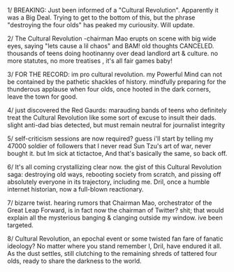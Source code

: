 1/ BREAKING: Just been informed of a "Cultural Revolution". Apparently it was a Big Deal. Trying to get to the bottom of this, but the phrase "destroying the four olds" has peaked my curiousity. Will update.

2/ The Cultural Revolution -chairman Mao erupts on scene with big wide eyes, saying "lets cause a lil chaos" and BAM! old thoughts CANCELED. thousands of teens doing hootinanny over dead landlord art & culture. no more statutes, no more treatises , it's all fair games baby!

3/ FOR THE RECORD: im pro cultural revolution. my Powerful Mind can not be contained by the pathetic shackles of history. mindfully preparing for the thunderous applause when four olds, once hooted in the dark corners, leave the town for good.

4/ just discovered the Red Gaurds: marauding bands of teens who definitely treat the Cultural Revolution like some sort of excuse to insult their dads. slight anti-dad bias detected, but must remain neutral for journalist integrity

5/ self-criticism sessions are now required? guess i'll start by telling my 47000 soldier of followers that I never read Sun Tzu's art of war, never bought it. but Im sick at tictactoe, And that's basically the same, so back off.

6/ It's all coming crystallizing clear now. the gist of this Cultural Revolution saga: destroying old ways, rebooting society from scratch, and pissing off absolutely everyone in its trajectory, including me. Dril, once a humble internet historian, now a full-blown reactionary.

7/ bizarre twist. hearing rumors that Chairman Mao, orchestrator of the Great Leap Forward, is in fact now the chairman of Twitter? shit; that would explain all the mysterious banging & clanging outside my window. ive been targeted.

8/ Cultural Revolution, an epochal event or some twisted fan fare of fanatic ideology? No matter where you stand remember I, Dril, have endured it all. As the dust settles, still clutching to the remaining shreds of tattered four olds, ready to share the darkness to the world.